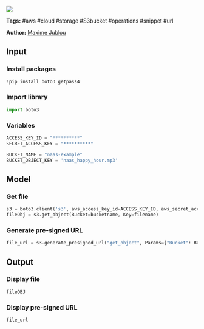 <a href="https://app.naas.ai/user-redirect/naas/downloader?url=https://raw.githubusercontent.com/jupyter-naas/awesome-notebooks/master/AWS/AWS_Get_files_from_S3_bucket.ipynb" target="_parent"><img src="https://naasai-public.s3.eu-west-3.amazonaws.com/open_in_naas.svg"/></a>

**Tags:** #aws #cloud #storage #S3bucket #operations #snippet #url

**Author:** [Maxime Jublou](https://www.linkedin.com/in/maximejublou/)

## Input

### Install packages


```python
!pip install boto3 getpass4
```

### Import library


```python
import boto3
```

### Variables


```python
ACCESS_KEY_ID = "**********"
SECRET_ACCESS_KEY = "**********"

BUCKET_NAME = "naas-example"
BUCKET_OBJECT_KEY = 'naas_happy_hour.mp3'
```

## Model

### Get file


```python
s3 = boto3.client('s3', aws_access_key_id=ACCESS_KEY_ID, aws_secret_access_key=SECRET_ACCESS_KEY)
fileObj = s3.get_object(Bucket=bucketname, Key=filename)
```

### Generate pre-signed URL


```python
file_url = s3.generate_presigned_url("get_object", Params={"Bucket": BUCKET_NAME, "Key": BUCKET_OBJECT_KEY}, ExpiresIn=604800)
```

## Output

### Display file


```python
fileOBJ
```

### Display pre-signed URL


```python
file_url
```
